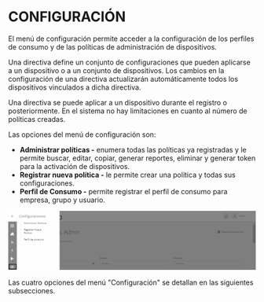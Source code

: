 # CONFIGURACIÓN

El menú de configuración permite acceder a la configuración de los perfiles de consumo y de las políticas de administración de dispositivos.

Una directiva define un conjunto de configuraciones que pueden aplicarse a un dispositivo o a un conjunto de dispositivos. Los cambios en la configuración de una directiva actualizarán automáticamente todos los dispositivos vinculados a dicha directiva.

Una directiva se puede aplicar a un dispositivo durante el registro o posteriormente. En el sistema no hay limitaciones en cuanto al número de políticas creadas.

Las opciones del menú de configuración son:

* **Administrar políticas -** enumera todas las políticas ya registradas y le permite buscar, editar, copiar, generar reportes, eliminar y generar token para la activación de dispositivos.
* **Registrar nueva política -** le permite crear una política y todas sus configuraciones.
* **Perfil de Consumo -** permite registrar el perfil de consumo para empresa, grupo y usuario.

![](<../.gitbook/assets/0 (9) (1).png>)

Las cuatro opciones del menú "Configuración" se detallan en las siguientes subsecciones.

